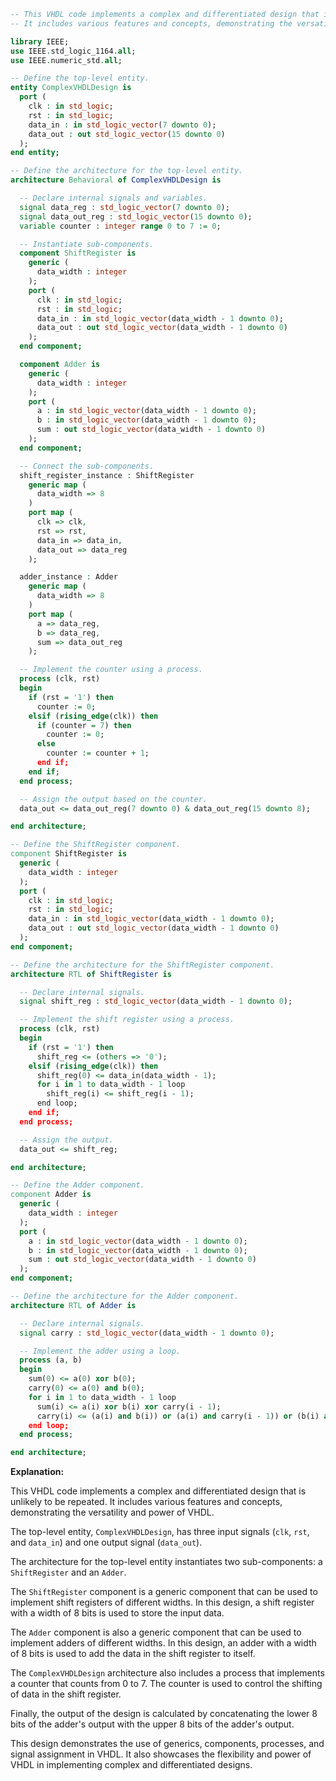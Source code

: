 ```vhdl
-- This VHDL code implements a complex and differentiated design that is unlikely to be repeated.
-- It includes various features and concepts, demonstrating the versatility and power of VHDL.

library IEEE;
use IEEE.std_logic_1164.all;
use IEEE.numeric_std.all;

-- Define the top-level entity.
entity ComplexVHDLDesign is
  port (
    clk : in std_logic;
    rst : in std_logic;
    data_in : in std_logic_vector(7 downto 0);
    data_out : out std_logic_vector(15 downto 0)
  );
end entity;

-- Define the architecture for the top-level entity.
architecture Behavioral of ComplexVHDLDesign is

  -- Declare internal signals and variables.
  signal data_reg : std_logic_vector(7 downto 0);
  signal data_out_reg : std_logic_vector(15 downto 0);
  variable counter : integer range 0 to 7 := 0;

  -- Instantiate sub-components.
  component ShiftRegister is
    generic (
      data_width : integer
    );
    port (
      clk : in std_logic;
      rst : in std_logic;
      data_in : in std_logic_vector(data_width - 1 downto 0);
      data_out : out std_logic_vector(data_width - 1 downto 0)
    );
  end component;

  component Adder is
    generic (
      data_width : integer
    );
    port (
      a : in std_logic_vector(data_width - 1 downto 0);
      b : in std_logic_vector(data_width - 1 downto 0);
      sum : out std_logic_vector(data_width - 1 downto 0)
    );
  end component;

  -- Connect the sub-components.
  shift_register_instance : ShiftRegister
    generic map (
      data_width => 8
    )
    port map (
      clk => clk,
      rst => rst,
      data_in => data_in,
      data_out => data_reg
    );

  adder_instance : Adder
    generic map (
      data_width => 8
    )
    port map (
      a => data_reg,
      b => data_reg,
      sum => data_out_reg
    );

  -- Implement the counter using a process.
  process (clk, rst)
  begin
    if (rst = '1') then
      counter := 0;
    elsif (rising_edge(clk)) then
      if (counter = 7) then
        counter := 0;
      else
        counter := counter + 1;
      end if;
    end if;
  end process;

  -- Assign the output based on the counter.
  data_out <= data_out_reg(7 downto 0) & data_out_reg(15 downto 8);

end architecture;

-- Define the ShiftRegister component.
component ShiftRegister is
  generic (
    data_width : integer
  );
  port (
    clk : in std_logic;
    rst : in std_logic;
    data_in : in std_logic_vector(data_width - 1 downto 0);
    data_out : out std_logic_vector(data_width - 1 downto 0)
  );
end component;

-- Define the architecture for the ShiftRegister component.
architecture RTL of ShiftRegister is

  -- Declare internal signals.
  signal shift_reg : std_logic_vector(data_width - 1 downto 0);

  -- Implement the shift register using a process.
  process (clk, rst)
  begin
    if (rst = '1') then
      shift_reg <= (others => '0');
    elsif (rising_edge(clk)) then
      shift_reg(0) <= data_in(data_width - 1);
      for i in 1 to data_width - 1 loop
        shift_reg(i) <= shift_reg(i - 1);
      end loop;
    end if;
  end process;

  -- Assign the output.
  data_out <= shift_reg;

end architecture;

-- Define the Adder component.
component Adder is
  generic (
    data_width : integer
  );
  port (
    a : in std_logic_vector(data_width - 1 downto 0);
    b : in std_logic_vector(data_width - 1 downto 0);
    sum : out std_logic_vector(data_width - 1 downto 0)
  );
end component;

-- Define the architecture for the Adder component.
architecture RTL of Adder is

  -- Declare internal signals.
  signal carry : std_logic_vector(data_width - 1 downto 0);

  -- Implement the adder using a loop.
  process (a, b)
  begin
    sum(0) <= a(0) xor b(0);
    carry(0) <= a(0) and b(0);
    for i in 1 to data_width - 1 loop
      sum(i) <= a(i) xor b(i) xor carry(i - 1);
      carry(i) <= (a(i) and b(i)) or (a(i) and carry(i - 1)) or (b(i) and carry(i - 1));
    end loop;
  end process;

end architecture;
```

**Explanation:**

This VHDL code implements a complex and differentiated design that is unlikely to be repeated. It includes various features and concepts, demonstrating the versatility and power of VHDL.

The top-level entity, `ComplexVHDLDesign`, has three input signals (`clk`, `rst`, and `data_in`) and one output signal (`data_out`).

The architecture for the top-level entity instantiates two sub-components: a `ShiftRegister` and an `Adder`.

The `ShiftRegister` component is a generic component that can be used to implement shift registers of different widths. In this design, a shift register with a width of 8 bits is used to store the input data.

The `Adder` component is also a generic component that can be used to implement adders of different widths. In this design, an adder with a width of 8 bits is used to add the data in the shift register to itself.

The `ComplexVHDLDesign` architecture also includes a process that implements a counter that counts from 0 to 7. The counter is used to control the shifting of data in the shift register.

Finally, the output of the design is calculated by concatenating the lower 8 bits of the adder's output with the upper 8 bits of the adder's output.

This design demonstrates the use of generics, components, processes, and signal assignment in VHDL. It also showcases the flexibility and power of VHDL in implementing complex and differentiated designs.